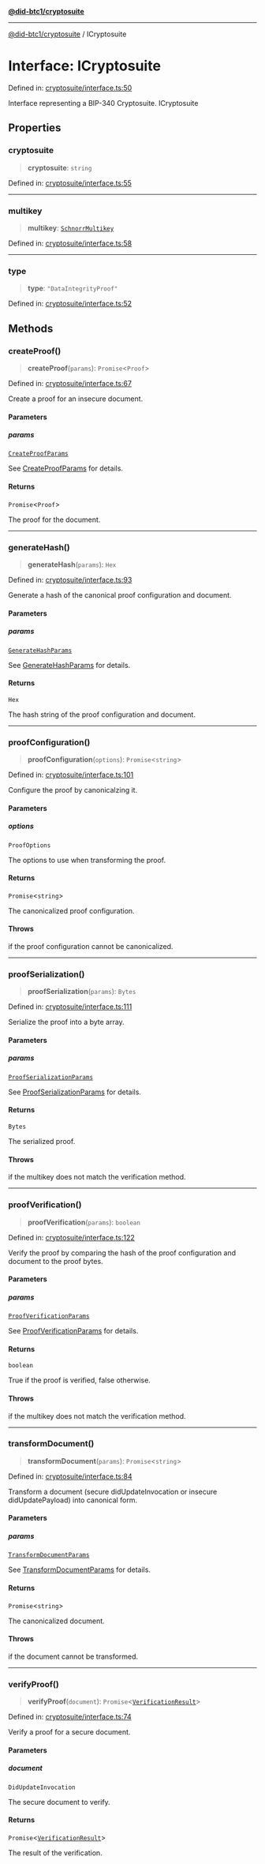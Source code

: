 [**@did-btc1/cryptosuite**](../README.md)

***

[@did-btc1/cryptosuite](../globals.md) / ICryptosuite

# Interface: ICryptosuite

Defined in: [cryptosuite/interface.ts:50](https://github.com/dcdpr/did-btc1-js/blob/4ab6f9915d95beed9bc633644c9db1539395f512/packages/cryptosuite/src/cryptosuite/interface.ts#L50)

Interface representing a BIP-340 Cryptosuite.
 ICryptosuite

## Properties

### cryptosuite

> **cryptosuite**: `string`

Defined in: [cryptosuite/interface.ts:55](https://github.com/dcdpr/did-btc1-js/blob/4ab6f9915d95beed9bc633644c9db1539395f512/packages/cryptosuite/src/cryptosuite/interface.ts#L55)

***

### multikey

> **multikey**: [`SchnorrMultikey`](../classes/SchnorrMultikey.md)

Defined in: [cryptosuite/interface.ts:58](https://github.com/dcdpr/did-btc1-js/blob/4ab6f9915d95beed9bc633644c9db1539395f512/packages/cryptosuite/src/cryptosuite/interface.ts#L58)

***

### type

> **type**: `"DataIntegrityProof"`

Defined in: [cryptosuite/interface.ts:52](https://github.com/dcdpr/did-btc1-js/blob/4ab6f9915d95beed9bc633644c9db1539395f512/packages/cryptosuite/src/cryptosuite/interface.ts#L52)

## Methods

### createProof()

> **createProof**(`params`): `Promise`\<`Proof`\>

Defined in: [cryptosuite/interface.ts:67](https://github.com/dcdpr/did-btc1-js/blob/4ab6f9915d95beed9bc633644c9db1539395f512/packages/cryptosuite/src/cryptosuite/interface.ts#L67)

Create a proof for an insecure document.

#### Parameters

##### params

[`CreateProofParams`](CreateProofParams.md)

See [CreateProofParams](CreateProofParams.md) for details.

#### Returns

`Promise`\<`Proof`\>

The proof for the document.

***

### generateHash()

> **generateHash**(`params`): `Hex`

Defined in: [cryptosuite/interface.ts:93](https://github.com/dcdpr/did-btc1-js/blob/4ab6f9915d95beed9bc633644c9db1539395f512/packages/cryptosuite/src/cryptosuite/interface.ts#L93)

Generate a hash of the canonical proof configuration and document.

#### Parameters

##### params

[`GenerateHashParams`](GenerateHashParams.md)

See [GenerateHashParams](GenerateHashParams.md) for details.

#### Returns

`Hex`

The hash string of the proof configuration and document.

***

### proofConfiguration()

> **proofConfiguration**(`options`): `Promise`\<`string`\>

Defined in: [cryptosuite/interface.ts:101](https://github.com/dcdpr/did-btc1-js/blob/4ab6f9915d95beed9bc633644c9db1539395f512/packages/cryptosuite/src/cryptosuite/interface.ts#L101)

Configure the proof by canonicalzing it.

#### Parameters

##### options

`ProofOptions`

The options to use when transforming the proof.

#### Returns

`Promise`\<`string`\>

The canonicalized proof configuration.

#### Throws

if the proof configuration cannot be canonicalized.

***

### proofSerialization()

> **proofSerialization**(`params`): `Bytes`

Defined in: [cryptosuite/interface.ts:111](https://github.com/dcdpr/did-btc1-js/blob/4ab6f9915d95beed9bc633644c9db1539395f512/packages/cryptosuite/src/cryptosuite/interface.ts#L111)

Serialize the proof into a byte array.

#### Parameters

##### params

[`ProofSerializationParams`](ProofSerializationParams.md)

See [ProofSerializationParams](ProofSerializationParams.md) for details.

#### Returns

`Bytes`

The serialized proof.

#### Throws

if the multikey does not match the verification method.

***

### proofVerification()

> **proofVerification**(`params`): `boolean`

Defined in: [cryptosuite/interface.ts:122](https://github.com/dcdpr/did-btc1-js/blob/4ab6f9915d95beed9bc633644c9db1539395f512/packages/cryptosuite/src/cryptosuite/interface.ts#L122)

Verify the proof by comparing the hash of the proof configuration and document to the proof bytes.

#### Parameters

##### params

[`ProofVerificationParams`](ProofVerificationParams.md)

See [ProofVerificationParams](ProofVerificationParams.md) for details.

#### Returns

`boolean`

True if the proof is verified, false otherwise.

#### Throws

if the multikey does not match the verification method.

***

### transformDocument()

> **transformDocument**(`params`): `Promise`\<`string`\>

Defined in: [cryptosuite/interface.ts:84](https://github.com/dcdpr/did-btc1-js/blob/4ab6f9915d95beed9bc633644c9db1539395f512/packages/cryptosuite/src/cryptosuite/interface.ts#L84)

Transform a document (secure didUpdateInvocation or insecure didUpdatePayload) into canonical form.

#### Parameters

##### params

[`TransformDocumentParams`](TransformDocumentParams.md)

See [TransformDocumentParams](TransformDocumentParams.md) for details.

#### Returns

`Promise`\<`string`\>

The canonicalized document.

#### Throws

if the document cannot be transformed.

***

### verifyProof()

> **verifyProof**(`document`): `Promise`\<[`VerificationResult`](VerificationResult.md)\>

Defined in: [cryptosuite/interface.ts:74](https://github.com/dcdpr/did-btc1-js/blob/4ab6f9915d95beed9bc633644c9db1539395f512/packages/cryptosuite/src/cryptosuite/interface.ts#L74)

Verify a proof for a secure document.

#### Parameters

##### document

`DidUpdateInvocation`

The secure document to verify.

#### Returns

`Promise`\<[`VerificationResult`](VerificationResult.md)\>

The result of the verification.
